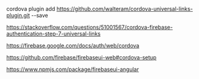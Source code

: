 cordova plugin add https://github.com/walteram/cordova-universal-links-plugin.git --save

https://stackoverflow.com/questions/51001567/cordova-firebase-authentication-step-7-universal-links

https://firebase.google.com/docs/auth/web/cordova

https://github.com/firebase/firebaseui-web#cordova-setup

https://www.npmjs.com/package/firebaseui-angular
